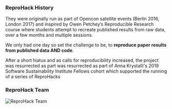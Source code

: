 
### ReproHack History

They were originally run as part of Opencon satellite events (Berlin
2016, London 2017) and inspired by Owen Petchey’s Reproducible Research course where
students attempt to recreate published results from raw data, over a few
months and multiple sessions.

We only had one day so set the challenge to be, to **reproduce
paper results from published data AND code**.

After a short hiatus and as calls for reproducibility increased, the
project was resurrected as part was resurrected as part of Anna
Krystalli's 2019 Software Sustainability Institute Fellows cohort which
supported the running of a series of ReproHacks

### ReproHack Team

![ReproHack Team](/static/images/reprohack_ladies.png)
